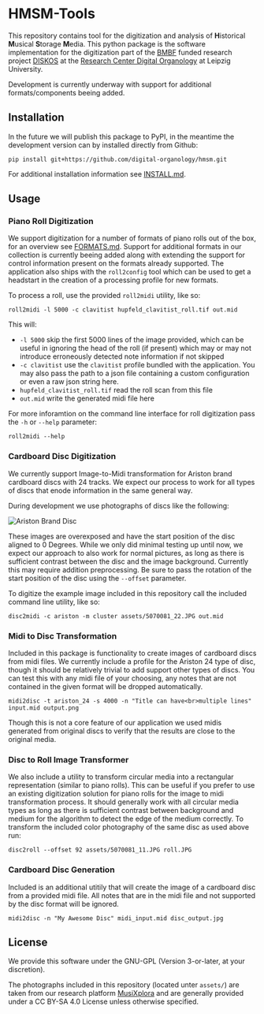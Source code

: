 # HMSM-Tools

This repository contains tool for the digitization and analysis of **H**istorical **M**usical **S**torage **M**edia.
This python package is the software implementation for the digitization part of the [BMBF](https://www.bmbf.de/bmbf/de/home/home_node.html) funded research project [DISKOS](https://organology.uni-leipzig.de/index.php/forschung/diskos) at the [Research Center Digital Organology](https://organology.uni-leipzig.de/) at Leipzig University.

Development is currently underway with support for additional formats/components beeing added.

## Installation

In the future we will publish this package to PyPI, in the meantime the development version can by installed directly from Github:

```{bash}
pip install git+https://github.com/digital-organology/hmsm.git
```

For additional installation information see [INSTALL.md](docs/INSTALL.md).

## Usage

### Piano Roll Digitization

We support digitization for a number of formats of piano rolls out of the box, for an overview see [FORMATS.md](docs/FORMATS.md).
Support for additional formats in our collection is currently beeing added along with extending the support for control information present on the formats already supported.
The application also ships with the `roll2config` tool which can be used to get a headstart in the creation of a processing profile for new formats.

To process a roll, use the provided `roll2midi` utility, like so:

```{bash}
roll2midi -l 5000 -c clavitist hupfeld_clavitist_roll.tif out.mid 
```

This will:

* `-l 5000` skip the first 5000 lines of the image provided, which can be useful in ignoring the head of the roll (if present) which may or may not introduce erroneously detected note information if not skipped
* `-c clavitist` use the `clavitist` profile bundled with the application. You may also pass the path to a json file containing a custom configuration or even a raw json string here.
* `hupfeld_clavitist_roll.tif` read the roll scan from this file
* `out.mid` write the generated midi file here

For more inforamtion on the command line interface for roll digitization pass the `-h` or `--help` parameter:

```
roll2midi --help
```

### Cardboard Disc Digitization

We currently support Image-to-Midi transformation for Ariston brand cardboard discs with 24 tracks. We expect our process to work for all types of discs that enode information in the same general way.

During development we use photographs of discs like the following:

![Ariston Brand Disc](assets/5070081_22.JPG)

These images are overexposed and have the start position of the disc aligned to 0 Degrees.
While we only did minimal testing up until now, we expect our approach to also work for normal pictures, as long as there is sufficient contrast between the disc and the image background.
Currently this may require addition preprocessing.
Be sure to pass the rotation of the start position of the disc using the `--offset` parameter.

To digitize the example image included in this repository call the included command line utility, like so:

```{bash}
disc2midi -c ariston -m cluster assets/5070081_22.JPG out.mid
```

### Midi to Disc Transformation

Included in this package is functionality to create images of cardboard discs from midi files.
We currently include a profile for the Ariston 24 type of disc, though it should be relatively trivial to add support other types of discs.
You can test this with any midi file of your choosing, any notes that are not contained in the given format will be dropped automatically.

```{bash}
midi2disc -t ariston_24 -s 4000 -n "Title can have<br>multiple lines" input.mid output.png
```

Though this is not a core feature of our application we used midis generated from original discs to verify that the results are close to the original media.

### Disc to Roll Image Transformer

We also include a utility to transform circular media into a rectangular representation (similar to piano rolls).
This can be useful if you prefer to use an existing digitization solution for piano rolls for the image to midi transformation process.
It should generally work with all circular media types as long as there is sufficient contrast between background and medium for the algorithm to detect the edge of the medium correctly.
To transform the included color photography of the same disc as used above run:

```{bash}
disc2roll --offset 92 assets/5070081_11.JPG roll.JPG
```

### Cardboard Disc Generation

Included is an additional utitily that will create the image of a cardboard disc from a provided midi file. All notes that are in the midi file and not supported by the disc format will be ignored.

```
midi2disc -n "My Awesome Disc" midi_input.mid disc_output.jpg
```

## License

We provide this software under the GNU-GPL (Version 3-or-later, at your discretion).

The photographs included in this repository (located unter `assets/`) are taken from our research platform [MusiXplora](https://www.musixplora.de/) and are generally provided under a CC BY-SA 4.0 License unless otherwise specified.
